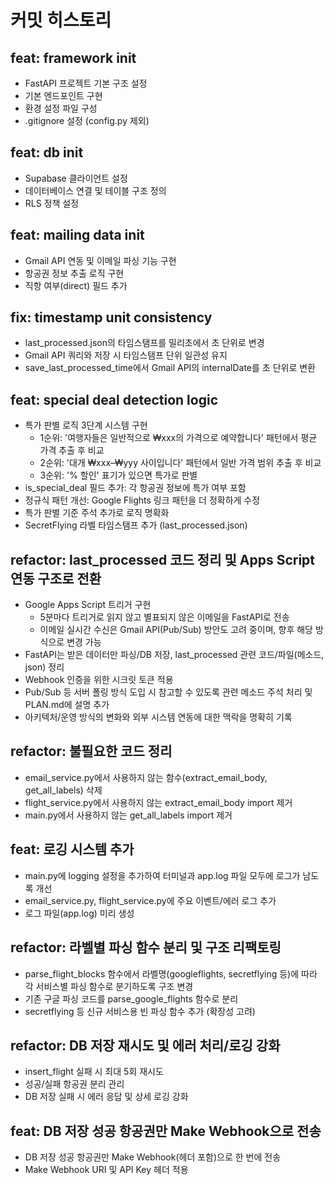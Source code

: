 # 커밋 히스토리

## feat: framework init
- FastAPI 프로젝트 기본 구조 설정
- 기본 엔드포인트 구현
- 환경 설정 파일 구성
- .gitignore 설정 (config.py 제외)

## feat: db init
- Supabase 클라이언트 설정
- 데이터베이스 연결 및 테이블 구조 정의
- RLS 정책 설정

## feat: mailing data init
- Gmail API 연동 및 이메일 파싱 기능 구현
- 항공권 정보 추출 로직 구현
- 직항 여부(direct) 필드 추가

## fix: timestamp unit consistency
- last_processed.json의 타임스탬프를 밀리초에서 초 단위로 변경
- Gmail API 쿼리와 저장 시 타임스탬프 단위 일관성 유지
- save_last_processed_time에서 Gmail API의 internalDate를 초 단위로 변환

## feat: special deal detection logic
- 특가 판별 로직 3단계 시스템 구현
  - 1순위: '여행자들은 일반적으로 ₩xxx의 가격으로 예약합니다' 패턴에서 평균 가격 추출 후 비교
  - 2순위: '대개 ₩xxx–₩yyy 사이입니다' 패턴에서 일반 가격 범위 추출 후 비교
  - 3순위: '% 할인' 표기가 있으면 특가로 판별
- is_special_deal 필드 추가: 각 항공권 정보에 특가 여부 포함
- 정규식 패턴 개선: Google Flights 링크 패턴을 더 정확하게 수정
- 특가 판별 기준 주석 추가로 로직 명확화
- SecretFlying 라벨 타임스탬프 추가 (last_processed.json)

## refactor: last_processed 코드 정리 및 Apps Script 연동 구조로 전환
- Google Apps Script 트리거 구현
  - 5분마다 트리거로 읽지 않고 별표되지 않은 이메일을 FastAPI로 전송
  - 이메일 실시간 수신은 Gmail API(Pub/Sub) 방안도 고려 중이며, 향후 해당 방식으로 변경 가능
- FastAPI는 받은 데이터만 파싱/DB 저장, last_processed 관련 코드/파일(메소드, json) 정리
- Webhook 인증을 위한 시크릿 토큰 적용
- Pub/Sub 등 서버 폴링 방식 도입 시 참고할 수 있도록 관련 메소드 주석 처리 및 PLAN.md에 설명 추가
- 아키텍처/운영 방식의 변화와 외부 시스템 연동에 대한 맥락을 명확히 기록

## refactor: 불필요한 코드 정리
- email_service.py에서 사용하지 않는 함수(extract_email_body, get_all_labels) 삭제
- flight_service.py에서 사용하지 않는 extract_email_body import 제거
- main.py에서 사용하지 않는 get_all_labels import 제거

## feat: 로깅 시스템 추가
- main.py에 logging 설정을 추가하여 터미널과 app.log 파일 모두에 로그가 남도록 개선
- email_service.py, flight_service.py에 주요 이벤트/에러 로그 추가
- 로그 파일(app.log) 미리 생성

## refactor: 라벨별 파싱 함수 분리 및 구조 리팩토링
- parse_flight_blocks 함수에서 라벨명(googleflights, secretflying 등)에 따라 각 서비스별 파싱 함수로 분기하도록 구조 변경
- 기존 구글 파싱 코드를 parse_google_flights 함수로 분리
- secretflying 등 신규 서비스용 빈 파싱 함수 추가 (확장성 고려)

## refactor: DB 저장 재시도 및 에러 처리/로깅 강화
- insert_flight 실패 시 최대 5회 재시도
- 성공/실패 항공권 분리 관리
- DB 저장 실패 시 에러 응답 및 상세 로깅 강화

## feat: DB 저장 성공 항공권만 Make Webhook으로 전송
- DB 저장 성공 항공권만 Make Webhook(헤더 포함)으로 한 번에 전송
- Make Webhook URI 및 API Key 헤더 적용